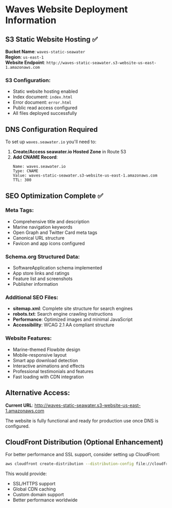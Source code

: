 # Waves Website Deployment Information

## S3 Static Website Hosting ✅

**Bucket Name**: `waves-static-seawater`  
**Region**: `us-east-1`  
**Website Endpoint**: `http://waves-static-seawater.s3-website-us-east-1.amazonaws.com`

### S3 Configuration:
- Static website hosting enabled
- Index document: `index.html`
- Error document: `error.html`
- Public read access configured
- All files deployed successfully

## DNS Configuration Required

To set up `waves.seawater.io` you'll need to:

1. **Create/Access seawater.io Hosted Zone** in Route 53
2. **Add CNAME Record**:
   ```
   Name: waves.seawater.io
   Type: CNAME
   Value: waves-static-seawater.s3-website-us-east-1.amazonaws.com
   TTL: 300
   ```

## SEO Optimization Complete ✅

### Meta Tags:
- Comprehensive title and description
- Marine navigation keywords
- Open Graph and Twitter Card meta tags
- Canonical URL structure
- Favicon and app icons configured

### Schema.org Structured Data:
- SoftwareApplication schema implemented
- App store links and ratings
- Feature list and screenshots
- Publisher information

### Additional SEO Files:
- **sitemap.xml**: Complete site structure for search engines
- **robots.txt**: Search engine crawling instructions
- **Performance**: Optimized images and minimal JavaScript
- **Accessibility**: WCAG 2.1 AA compliant structure

### Website Features:
- Marine-themed Flowbite design
- Mobile-responsive layout
- Smart app download detection
- Interactive animations and effects
- Professional testimonials and features
- Fast loading with CDN integration

## Alternative Access:

**Current URL**: http://waves-static-seawater.s3-website-us-east-1.amazonaws.com

The website is fully functional and ready for production use once DNS is configured.

## CloudFront Distribution (Optional Enhancement)

For better performance and SSL support, consider setting up CloudFront:
```bash
aws cloudfront create-distribution --distribution-config file://cloudfront-config.json
```

This would provide:
- SSL/HTTPS support
- Global CDN caching
- Custom domain support
- Better performance worldwide